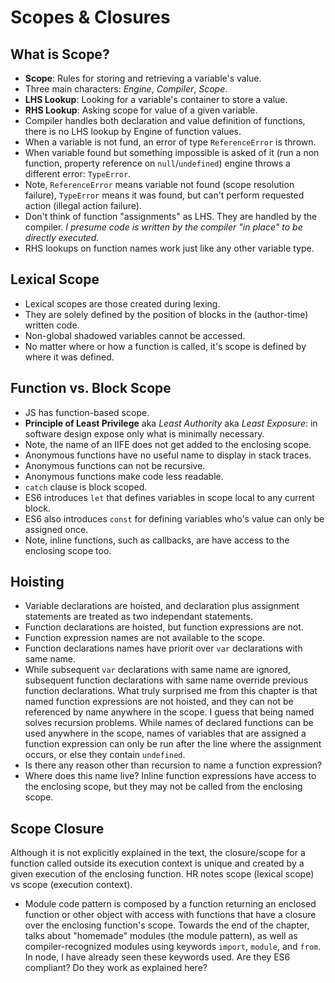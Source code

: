 # Scopes & Closures
## What is Scope?
* **Scope**: Rules for storing and retrieving a variable's value.
* Three main characters: *Engine*, *Compiler*, *Scope*.
* **LHS Lookup**: Looking for a variable's container to store a value.
* **RHS Lookup**: Asking scope for value of a given variable.
* Compiler handles both declaration and value definition of functions, there is no LHS lookup by Engine of function values.
* When a variable is not fund, an error of type `ReferenceError` is thrown.
* When variable found but something impossible is asked of it (run a non function, property reference on `null`/`undefined`) engine throws a different error: `TypeError`.
* Note, `ReferenceError` means variable not found (scope resolution failure), `TypeError` means it was found, but can't perform requested action (illegal action failure).
* Don't think of function "assignments" as LHS. They are handled by the compiler. *I presume code is written by the compiler "in place" to be directly executed.*
* RHS lookups on function names work just like any other variable type.

## Lexical Scope
* Lexical scopes are those created during lexing.
* They are solely defined by the position of blocks in the (author-time) written code.
* Non-global shadowed variables cannot be accessed.
* No matter where or how a function is called, it's scope is defined by where it was defined.

## Function vs. Block Scope
* JS has function-based scope.
* **Principle of Least Privilege** aka *Least Authority* aka *Least Exposure*: in software design expose only what is minimally necessary.
* Note, the name of an IIFE does not get added to the enclosing scope.
* Anonymous functions have no useful name to display in stack traces.
* Anonymous functions can not be recursive.
* Anonymous functions make code less readable.
* `catch` clause is block scoped.
* ES6 introduces `let` that defines variables in scope local to any current block.
* ES6 also introduces `const` for defining variables who's value can only be assigned once.
* Note, inline functions, such as callbacks, are have access to the enclosing scope too.

## Hoisting
* Variable declarations are hoisted, and declaration plus assignment statements are treated as two independant statements.
* Function declarations are hoisted, but function expressions are not.
* Function expression names are not available to the scope.
* Function declarations names have priorit over `var` declarations with same name.
* While subsequent `var` declarations with same name are ignored, subsequent function declarations with same name override previous function declarations.
What truly surprised me from this chapter is that named function expressions are not hoisted, and they can not be referenced by name anywhere in the scope. I guess that being named solves recursion problems. While names of declared functions can be used anywhere in the scope, names of variables that are assigned a function expression can only be run after the line where the assignment occurs, or else they contain `undefined`.
* Is there any reason other than recursion to name a function expression?
* Where does this name live?
Inline function expressions have access to the enclosing scope, but they may not be called from the enclosing scope.

## Scope Closure
Although it is not explicitly explained in the text, the closure/scope for a function called outside its execution context is unique and created by a given execution of the enclosing function. HR notes scope (lexical scope) vs scope (execution context).
* Module code pattern is composed by a function returning an enclosed function or other object with access with functions that have a closure over the enclosing function's scope.
Towards the end of the chapter, talks about "homemade" modules (the module pattern), as well as compiler-recognized modules using keywords `import`, `module`, and `from`. In node, I have already seen these keywords used. Are they ES6 compliant? Do they work as explained here?
